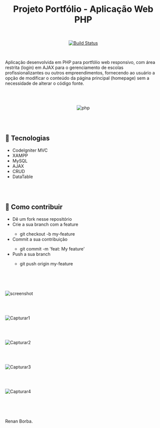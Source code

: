<div align="center">

# Projeto Portfólio - Aplicação Web PHP

</div>

<br>

<div align="center">

[![Build Status](https://img.shields.io/github/stars/RenanBorba/php-web.svg)](https://github.com/RenanBorba/php-web)

</div>

<br>

Aplicação desenvolvida em PHP para portfólio web responsivo, com área restrita (login) em AJAX para o gerenciamento de escolas profissionalizantes ou outros empreendimentos, fornecendo ao usuário a opção de modificar o conteúdo da página principal (homepage) sem a necessidade de alterar o código fonte.

<br><br>

<div align="center">
  
![php](https://user-images.githubusercontent.com/48495838/84692899-fd30cb80-af1c-11ea-926d-9af14723cf54.png)

</div>

<br><br>

## :rocket: Tecnologias
<ul>
  <li>CodeIgniter MVC</li>
  <li>XAMPP</li>
  <li>MySQL</li>
  <li>AJAX</li>
  <li>CRUD</li>
  <li>DataTable</li>
</ul>

<br><br>

## :punch: Como contribuir
<ul>
  <li>Dê um fork nesse repositório</li>
  <li>Crie a sua branch com a feature</li>
    <ul>
      <li>git checkout -b my-feature</li>
    </ul>
  <li>Commit a sua contribuição</li>
    <ul>
      <li>git commit -m 'feat: My feature'</li>
    </ul>
  <li>Push a sua branch</li>
    <ul>
      <li>git push origin my-feature</li>
    </ul>
</ul>
<br><br><br>

![screenshot](https://user-images.githubusercontent.com/48495838/63203411-a3921300-c065-11e9-9b50-4ae376503f08.png)

<br><br>

![Capturar1](https://user-images.githubusercontent.com/48495838/63203421-b4428900-c065-11e9-9126-4bacd65c51ab.JPG)

<br><br>

![Capturar2](https://user-images.githubusercontent.com/48495838/63203533-6417f680-c066-11e9-8df0-0470a18bc723.JPG)

<br><br>

![Capturar3](https://user-images.githubusercontent.com/48495838/63203437-d3411b00-c065-11e9-9947-6b995d9215f1.JPG)

<br><br>

![Capturar4](https://user-images.githubusercontent.com/48495838/63203445-dd631980-c065-11e9-8685-633ced06d902.JPG)

<br><br><br>

Renan Borba.
